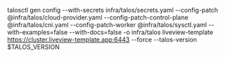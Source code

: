talosctl gen config --with-secrets infra/talos/secrets.yaml --config-patch @infra/talos/cloud-provider.yaml --config-patch-control-plane @infra/talos/cni.yaml --config-patch-worker @infra/talos/sysctl.yaml --with-examples=false --with-docs=false -o infra/talos liveview-template https://cluster.liveview-template.app:6443 --force --talos-version $TALOS_VERSION
